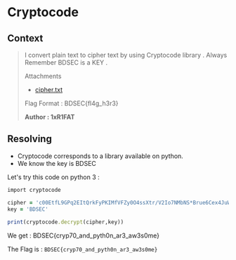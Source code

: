 # Cryptocode 

## Context

>I convert plain text to cipher text by using Cryptocode library . Always Remember BDSEC is a KEY .
>
>Attachments
> - [cipher.txt](cipher.txt)
>
>Flag Format : BDSEC{fl4g_h3r3}
>
>**Author : 1xR1FAT**

## Resolving

- Cryptocode corresponds to a library available on python.
- We know the key is BDSEC

Let's try this code on python 3 : 

```ruby
import cryptocode

cipher = 'c00EtfL9GPq2EItQrkFyPKIMfVFZy0O4ssXtr/V2Io7NMbNS*Brue6Cex4JuWkWU0lUEK2w==*f8EsezuHu2WBstRDlWZiLg==*CZ/4FNMavWZu3kznPrAyeg=='
key = 'BDSEC'
 
print(cryptocode.decrypt(cipher,key))

```
We get : BDSEC{cryp70_and_pyth0n_ar3_aw3s0me}

The Flag is : `BDSEC{cryp70_and_pyth0n_ar3_aw3s0me}`
